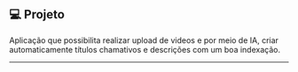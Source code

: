 

## 💻 Projeto

Aplicação que possibilita realizar upload de videos e por meio de IA, criar automaticamente títulos chamativos e descrições com um boa indexação.



---

